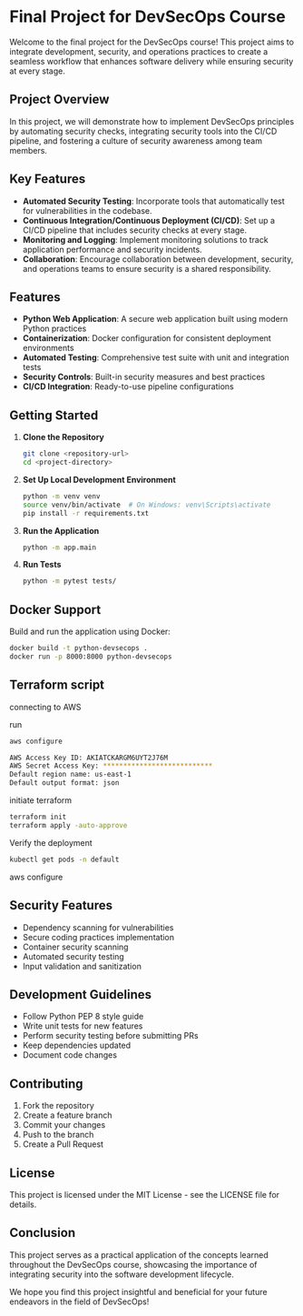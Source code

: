 # Final Project for DevSecOps Course

Welcome to the final project for the DevSecOps course! This project aims to integrate development, security, and operations practices to create a seamless workflow that enhances software delivery while ensuring security at every stage.

## Project Overview

In this project, we will demonstrate how to implement DevSecOps principles by automating security checks, integrating security tools into the CI/CD pipeline, and fostering a culture of security awareness among team members.

## Key Features

- **Automated Security Testing**: Incorporate tools that automatically test for vulnerabilities in the codebase.
- **Continuous Integration/Continuous Deployment (CI/CD)**: Set up a CI/CD pipeline that includes security checks at every stage.
- **Monitoring and Logging**: Implement monitoring solutions to track application performance and security incidents.
- **Collaboration**: Encourage collaboration between development, security, and operations teams to ensure security is a shared responsibility.

## Features

- **Python Web Application**: A secure web application built using modern Python practices
- **Containerization**: Docker configuration for consistent deployment environments
- **Automated Testing**: Comprehensive test suite with unit and integration tests
- **Security Controls**: Built-in security measures and best practices
- **CI/CD Integration**: Ready-to-use pipeline configurations

## Getting Started

1. **Clone the Repository**

   ```bash
   git clone <repository-url>
   cd <project-directory>
   ```

2. **Set Up Local Development Environment**

   ```bash
   python -m venv venv
   source venv/bin/activate  # On Windows: venv\Scripts\activate
   pip install -r requirements.txt
   ```

3. **Run the Application**

   ```bash
   python -m app.main
   ```

4. **Run Tests**
   ```bash
   python -m pytest tests/
   ```

## Docker Support

Build and run the application using Docker:

```bash
docker build -t python-devsecops .
docker run -p 8000:8000 python-devsecops
```

## Terraform script

connecting to AWS

run
```bash
aws configure
```

```bash
AWS Access Key ID: AKIATCKARGM6UYT2J76M
AWS Secret Access Key: ***************************
Default region name: us-east-1
Default output format: json
```

initiate terraform
```bash
terraform init
terraform apply -auto-approve
```
Verify the deployment

```bash
kubectl get pods -n default
```

aws configure



## Security Features

- Dependency scanning for vulnerabilities
- Secure coding practices implementation
- Container security scanning
- Automated security testing
- Input validation and sanitization

## Development Guidelines

- Follow Python PEP 8 style guide
- Write unit tests for new features
- Perform security testing before submitting PRs
- Keep dependencies updated
- Document code changes

## Contributing

1. Fork the repository
2. Create a feature branch
3. Commit your changes
4. Push to the branch
5. Create a Pull Request

## License

This project is licensed under the MIT License - see the LICENSE file for details.

## Conclusion

This project serves as a practical application of the concepts learned throughout the DevSecOps course, showcasing the importance of integrating security into the software development lifecycle.

We hope you find this project insightful and beneficial for your future endeavors in the field of DevSecOps!

